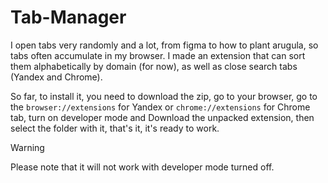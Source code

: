 # Tab-Manager

I open tabs very randomly and a lot, from figma to how to plant arugula, so tabs often accumulate in my browser. I made an extension that can sort them alphabetically by domain (for now), as well as close search tabs (Yandex and Chrome).

So far, to install it, you need to download the zip, go to your browser, go to the `browser://extensions` for Yandex or `chrome://extensions` for Chrome tab, turn on developer mode and Download the unpacked extension, then select the folder with it, that's it, it's ready to work.


> [!WARNING]
> Please note that it will not work with developer mode turned off.

